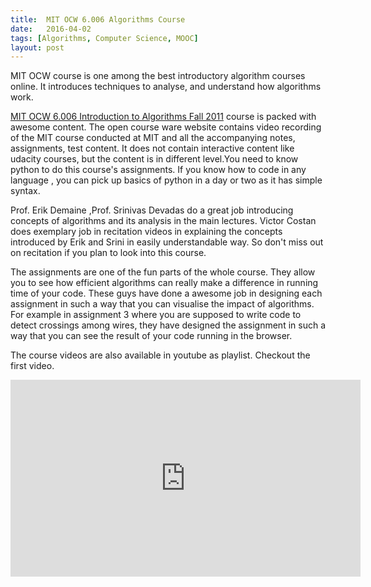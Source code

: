 ```yaml
---
title:  MIT OCW 6.006 Algorithms Course
date:   2016-04-02
tags: [Algorithms, Computer Science, MOOC]
layout: post
---
```


MIT OCW course is one among the best introductory algorithm courses online. It introduces techniques  to analyse, and
understand how algorithms work.

[MIT OCW 6.006 Introduction to Algorithms Fall 2011](http://ocw.mit.edu/courses/electrical-engineering-and-computer-science/6-006-introduction-to-algorithms-fall-2011/) 
course is packed with awesome content. The open course ware website contains  video recording of the MIT course conducted at MIT and all the accompanying
notes, assignments, test content. It does not contain interactive content like udacity courses, but the content is in different
level.You need to know python to do this course's assignments. If you know how to code in any language , you can pick up basics of python in a day or two as it has simple syntax.

Prof. Erik Demaine ,Prof. Srinivas Devadas do a great job introducing concepts of algorithms and its analysis in the
main lectures. Victor Costan does exemplary job in recitation videos in explaining the concepts introduced by Erik and Srini
in easily understandable way. So don't miss out on recitation if you plan to look into this course.

The assignments are one of the fun parts of the whole course. They allow you to see how efficient algorithms can really make a difference in running time of your code. These guys have done a awesome job in designing each assignment in such a way that you can visualise the impact of algorithms. For example in assignment 3 where you are supposed to write code to detect crossings among wires, they have designed the assignment in such a way that you can see the result of your code running in the browser.

The course videos are also available in youtube as playlist. Checkout the first video.
<p>
<iframe width="560" height="315" src="https://www.youtube.com/embed/HtSuA80QTyo?list=PLUl4u3cNGP61Oq3tWYp6V_F-5jb5L2iHb" frameborder="0"> </iframe>
</p>


